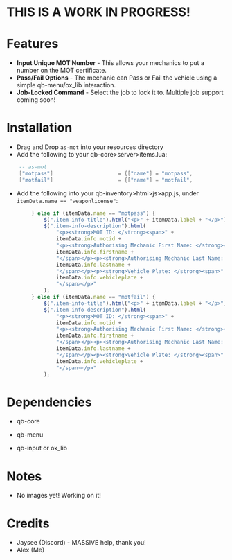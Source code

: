 # THIS IS A WORK IN PROGRESS!

# Features

* **Input Unique MOT Number** - This allows your mechanics to put a number on the MOT certificate.
* **Pass/Fail Options** - The mechanic can Pass or Fail the vehicle using a simple qb-menu/ox_lib interaction.
* **Job-Locked Command** - Select the job to lock it to. Multiple job support coming soon!

# Installation

* Drag and Drop `as-mot` into your resources directory
* Add the following to your qb-core>server>items.lua:
```lua
	-- as-mot
	["motpass"]                   	= {["name"] = "motpass",                  	["label"] = "MOT Pass Certificate",     ["weight"] = 10,       ["type"] = "item",      ["image"] = "insurance.png",    ["unique"] = true,      ["useable"] = false,     ["shouldClose"] = false,    ["combinable"] = nil,   ["description"] = ""},
	["motfail"]                   	= {["name"] = "motfail",                  	["label"] = "MOT Fail Certificate",     ["weight"] = 10,       ["type"] = "item",      ["image"] = "insurance.png",    ["unique"] = true,      ["useable"] = false,     ["shouldClose"] = false,    ["combinable"] = nil,   ["description"] = ""},
```
* Add the following into your qb-inventory>html>js>app.js, under `itemData.name == "weaponlicense"`:
```js
        } else if (itemData.name == "motpass") {
            $(".item-info-title").html("<p>" + itemData.label + "</p>");
            $(".item-info-description").html(
                "<p><strong>MOT ID: </strong><span>" +
                itemData.info.motid +
                "<p><strong>Authorising Mechanic First Name: </strong><span>" +
                itemData.info.firstname +
                "</span></p><p><strong>Authorising Mechanic Last Name: </strong><span>" +
                itemData.info.lastname +
                "</span></p><p><strong>Vehicle Plate: </strong><span>" +
                itemData.info.vehicleplate +
                "</span></p>"
            );
        } else if (itemData.name == "motfail") {
            $(".item-info-title").html("<p>" + itemData.label + "</p>");
            $(".item-info-description").html(
                "<p><strong>MOT ID: </strong><span>" +
                itemData.info.motid +
                "<p><strong>Authorising Mechanic First Name: </strong><span>" +
                itemData.info.firstname +
                "</span></p><p><strong>Authorising Mechanic Last Name: </strong><span>" +
                itemData.info.lastname +
                "</span></p><p><strong>Vehicle Plate: </strong><span>" +
                itemData.info.vehicleplate +
                "</span></p>"
            );
```

# Dependencies

* qb-core
* qb-menu

* qb-input or ox_lib

# Notes

* No images yet! Working on it!

# Credits

* Jaysee (Discord) - MASSIVE help, thank you!
* Alex (Me)

